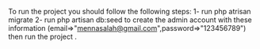 To run the project you should follow the following steps:
1- run php atrisan migrate
2- run php artisan db:seed to create the admin account with these information (email=>"mennasalah@gmail.com",password=>"123456789")
then run the project . 
